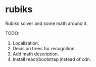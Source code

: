 # rubiks
Rubiks solver and some math around it.

TODO:
 1. Localization.
 2. Decision trees for recognition.
 3. Add math description.
 4. Install react/bootstrap instead of cdn.

